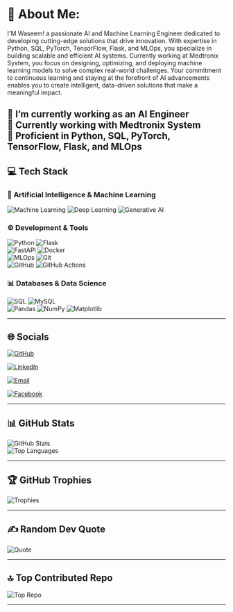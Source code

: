 # 💫 About Me:
I'M Waseem! a passionate AI and Machine Learning Engineer dedicated to developing cutting-edge solutions that drive innovation. With expertise in Python, SQL, PyTorch, TensorFlow, Flask, and MLOps, you specialize in building scalable and efficient AI systems. Currently working at Medtronix System, you focus on designing, optimizing, and deploying machine learning models to solve complex real-world challenges. Your commitment to continuous learning and staying at the forefront of AI advancements enables you to create intelligent, data-driven solutions that make a meaningful impact.

🔭 I’m currently working as an **AI Engineer**  
🌱 Currently working with **Medtronix System**  
💬 Proficient in **Python, SQL, PyTorch, TensorFlow, Flask, and MLOps**  
---

## 💻 **Tech Stack**  

### 🧠 **Artificial Intelligence & Machine Learning**  
![Machine Learning](https://img.shields.io/badge/AI-Machine%20Learning-yellow?style=for-the-badge&logo=ai)  ![Deep Learning](https://img.shields.io/badge/AI-Deep%20Learning-blueviolet?style=for-the-badge&logo=deep-learning)  ![Generative AI](https://img.shields.io/badge/AI-Generative%20AI-orange?style=for-the-badge&logo=artificial-intelligence)  

### ⚙️ **Development & Tools**  
![Python](https://img.shields.io/badge/Language-Python-blue?style=for-the-badge&logo=python)  ![Flask](https://img.shields.io/badge/Framework-Flask-black?style=for-the-badge&logo=flask)  
![FastAPI](https://img.shields.io/badge/Framework-FastAPI-green?style=for-the-badge&logo=fastapi)  ![Docker](https://img.shields.io/badge/Tool-Docker-blue?style=for-the-badge&logo=docker)  
![MLOps](https://img.shields.io/badge/Tool-MLOps-green?style=for-the-badge&logo=mlops)  ![Git](https://img.shields.io/badge/Version%20Control-Git-orange?style=for-the-badge&logo=git)  
![GitHub](https://img.shields.io/badge/Platform-GitHub-black?style=for-the-badge&logo=github)  ![GitHub Actions](https://img.shields.io/badge/CI/CD-GitHub%20Actions-purple?style=for-the-badge&logo=github-actions)  


### 📊 **Databases & Data Science**  
![SQL](https://img.shields.io/badge/Database-SQL-lightgrey?style=for-the-badge&logo=mysql)  ![MySQL](https://img.shields.io/badge/Database-MySQL-blue?style=for-the-badge&logo=mysql)  
 ![Pandas](https://img.shields.io/badge/Library-Pandas-blue?style=for-the-badge&logo=pandas)  ![NumPy](https://img.shields.io/badge/Library-NumPy-lightblue?style=for-the-badge&logo=numpy)  ![Matplotlib](https://img.shields.io/badge/Library-Matplotlib-orange?style=for-the-badge&logo=matplotlib)  

---
## 🌐 **Socials**  
[![GitHub](https://img.shields.io/badge/GitHub-WaseemAbbas7070-black?style=for-the-badge&logo=github)](https://github.com/waseemabbas7070) 

[![LinkedIn](https://img.shields.io/badge/LinkedIn-Waseem%20Abbas-blue?style=for-the-badge&logo=linkedin)](https://www.linkedin.com/in/waseemabbas7070)

[![Email](https://img.shields.io/badge/Email-maharwaseem0070%40gmail.com-red?style=for-the-badge&logo=gmail)](mailto:maharwaseem0070@gmail.com)  

[![Facebook](https://img.shields.io/badge/Facebook-Waseem%20Abbas-1877F2?style=for-the-badge&logo=facebook)](https://www.facebook.com/profile.php?id=100057882323405)

---

## 📊 **GitHub Stats**  

![GitHub Stats](https://github-readme-stats.vercel.app/api?username=waseemabbas7070&show_icons=true&theme=radical)  
![Top Languages](https://github-readme-stats.vercel.app/api/top-langs/?username=waseemabbas7070&layout=compact&theme=radical)  

---

## 🏆 **GitHub Trophies**  
![Trophies](https://github-profile-trophy.vercel.app/?username=waseemabbas7070&theme=darkhub)  

---

## ✍️ **Random Dev Quote**  
![Quote](https://quotes-github-readme.vercel.app/api?quote=Success%20is%20not%20final,%20failure%20is%20not%20fatal:%20it%20is%20the%20courage%20to%20continue%20that%20counts.&author=Winston%20Churchill&type=horizontal&theme=radical)


---

## 🔝 **Top Contributed Repo**  
![Top Repo](https://github-contributor-stats.vercel.app/api?username=waseemabbas7070&theme=radical)  

---

<!---
waseemabbas7070/waseemabbas7070 is a ✨ special ✨ repository because its `README.md` (this file) appears on your GitHub profile.
You can click the Preview link to take a look at your changes.
--->  
